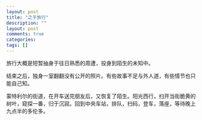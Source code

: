```yaml
---
layout: post
title: "之于旅行"
description: ""
layout: post
comments: true
categories: 
tags: []
---
```


旅行大概是短暂抽身于往日熟悉的周遭，投身到陌生的未知中。

结束之后，独身一室翻翻没有公开的照片。有些故事不足与外人道，有些情节也只能自己知。

蒙特利尔的街道，在开车送完朋友后，又恢复了陌生。阳光西行，扫开当街脆黄的树叶，窥探一番，归于沉寂。回到中央车站，排队，扫码，登车，落座，等待晚上九点半的多伦多。

